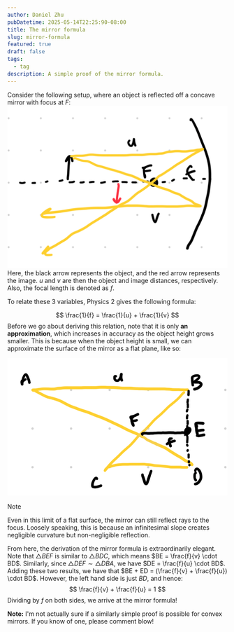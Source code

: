 ```yaml
---
author: Daniel Zhu
pubDatetime: 2025-05-14T22:25:90-08:00
title: The mirror formula
slug: mirror-formula
featured: true
draft: false
tags:
  - tag
description: A simple proof of the mirror formula.
---
```

Consider the following setup, where an object is reflected off a concave mirror with focus at $F$:
![md](../../assets/images/Pasted%20image%2020250514223100.png)
Here, the black arrow represents the object, and the red arrow represents the image. $u$ and $v$ are then the object and image distances, respectively. Also, the focal length is denoted as $f$.

To relate these 3 variables, Physics 2 gives the following formula:

$$
\frac{1}{f} = \frac{1}{u} + \frac{1}{v}
$$ 
Before we go about deriving this relation, note that it is only **an approximation**, which increases in accuracy as the object height grows smaller. This is because when the object height is small, we can approximate the surface of the mirror as a flat plane, like so:

![md](../../assets/images/Pasted%20image%2020250514223630.png)


>[!Note] 
> Even in this limit of a flat surface, the mirror can still reflect rays to the focus. Loosely speaking, this is because an infinitesimal slope creates negligible curvature but non-negligible reflection.

From here, the derivation of the mirror formula is extraordinarily elegant. Note that  $\triangle BEF$ is similar to $\triangle BDC$, which means $BE = \frac{f}{v} \cdot BD$. Similarly, since $\triangle DEF \sim \triangle DBA$, we have $DE = \frac{f}{u} \cdot BD$. Adding these two results, we have that $BE + ED = (\frac{f}{v} + \frac{f}{u}) \cdot BD$. However, the left hand side is just $BD$, and hence:
$$
\frac{f}{v} + \frac{f}{u} = 1
$$
Dividing by $f$ on both sides, we arrive at the mirror formula!

**Note:** I'm not actually sure if a similarly simple proof is possible for convex mirrors. If you know of one, please comment blow!